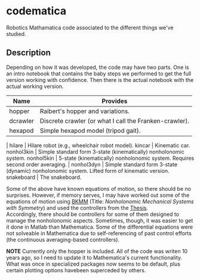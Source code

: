 # codematica

Robotics Mathamatica code associated to the different things we've studied.




## Description

Depending on how it was developed, the code may have two parts.  One is
an intro notebook that contains the baby steps we performed to get the
full version working with confidence.  Then there is the actual notebook
with the actual working version.

Name | Provides
-----| --------
hopper  | Raibert's hopper and variations.
dcrawler | Discrete crawler (or what I call the Franken-crawler).
hexapod | Simple hexapod model (tripod gait).
 | 
hilare | Hilare robot (e.g., wheelchair robot model).
kincar | Kinematic car.
nonhol3kin | Simple standard form 3-state (kinematically) nonholonomic system.
nonhol5kin | 5-state (kinematically) nonholonomic system. Requires second order averaging.
 | 
nonhol3dyn | Simple standard form 3-state (dynamic) nonholonomic system.  Lifted form of kinematic version.
snakeboard | The snakeboard.


Some of the above have known equations of motion, so there should be no
surprises.  However, if memory serves, I may have worked out some of
the equations of motion using
[BKMM](http://www.cds.caltech.edu/~marsden/bib/1996.html) (Title:
*Nonholonomic Mechanical Systems with Symmetry*) and used the
controllers from the
[Thesis](http://ivalab.ece.gatech.edu/Publi/Vela_thesis%5B2003%5D.html).  
Accordingly, there should be controllers for some of them designed to
manage the nonholonomic aspects.  Sometimes, though, it was easier to
get it done in Matlab than Mathematica.  Some of the differential
equations were not solveable in Mathematica due to self-referencing of
past control efforts (the continuous averaging-based controllers).

**NOTE** Currently only the hopper is included.  All of the code was
writen 10 years ago, so I need to update it to Mathematica's current
functionality.  What was once in specialized packages now seems to be
default, plus certain plotting options havebeen superceded by others.

